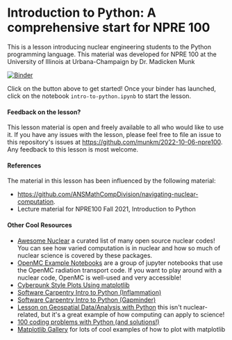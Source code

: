 # Introduction to Python: A comprehensive start for NPRE 100

This is a lesson introducing nuclear engineering students to the Python
programming language. This material was developed for NPRE 100 at the
University of Illinois at Urbana-Champaign by Dr. Madicken Munk

[![Binder](https://mybinder.org/badge_logo.svg)]([![Binder](https://mybinder.org/badge_logo.svg)](https://mybinder.org/v2/gh/aprilnovak/2023-10-12-npre100/HEAD))

Click on the button above to get started! Once your binder has launched, click
on the notebook `intro-to-python.ipynb` to start the lesson. 

#### Feedback on the lesson?

This lesson material is open and freely available to all who would like to use
it. If you have any issues with the lesson, please feel free to file an issue
to this repository's issues at https://github.com/munkm/2022-10-06-npre100. Any
feedback to this lesson is most welcome. 

#### References

The material in this lesson has been influenced by the following material:
* https://github.com/ANSMathCompDivision/navigating-nuclear-computation. 
* Lecture material for NPRE100 Fall 2021, Introduction to Python

#### Other Cool Resources
* [Awesome Nuclear](https://github.com/paulromano/awesome-nuclear) a curated
  list of many open source nuclear codes! You can see how varied computation is
  in nuclear and how so much of nuclear science is covered by these packages. 
* [OpenMC Example Notebooks](https://github.com/openmc-dev/openmc/wiki/Example-Jupyter-Notebooks) are a group of jupyter notebooks that use the OpenMC radiation transport code. If you want to play around with a nuclear code, OpenMC is well-used and very accessible! 
* [Cyberpunk Style Plots Using matplotlib](https://towardsdatascience.com/cyberpunk-style-with-matplotlib-f47404c9d4c5)
* [Software Carpentry Intro to Python (Inflammation)](https://swcarpentry.github.io/python-novice-inflammation/01-intro/index.html)
* [Software Carpentry Intro to Python (Gapminder)](http://swcarpentry.github.io/python-novice-gapminder/)
* [Lesson on Geospatial Data/Analysis with Python](https://earth-env-data-science.github.io/) this isn't nuclear-related, but it's a great example of how computing can apply to science!
* [100 coding problems with Python (and solutions!)](https://github.com/ProgrammingHero1/100-plus-python-coding-problems-with-solutions)
* [Matplotlib Gallery](https://matplotlib.org/stable/gallery/index.html) for
  lots of cool examples of how to plot with matplotlib
